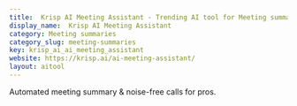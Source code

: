 ```yaml
---
title:  Krisp AI Meeting Assistant - Trending AI tool for Meeting summaries
display_name:  Krisp AI Meeting Assistant
category: Meeting summaries
category_slug: meeting-summaries
key: krisp_ai_ai_meeting_assistant
website: https://krisp.ai/ai-meeting-assistant/
layout: aitool
---
```


Automated meeting summary & noise-free calls for pros.
